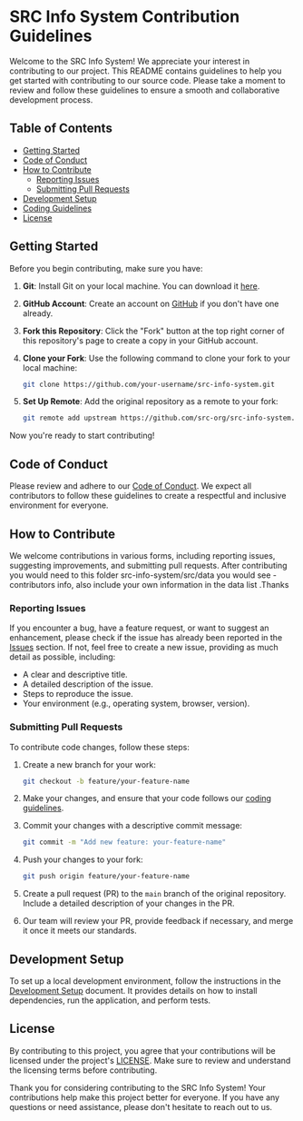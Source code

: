 # SRC Info System Contribution Guidelines

Welcome to the SRC Info System! We appreciate your interest in contributing to our project. This README contains guidelines to help you get started with contributing to our source code. Please take a moment to review and follow these guidelines to ensure a smooth and collaborative development process.

## Table of Contents
- [Getting Started](#getting-started)
- [Code of Conduct](#code-of-conduct)
- [How to Contribute](#how-to-contribute)
  - [Reporting Issues](#reporting-issues)
  - [Submitting Pull Requests](#submitting-pull-requests)
- [Development Setup](#development-setup)
- [Coding Guidelines](#coding-guidelines)
- [License](#license)

## Getting Started

Before you begin contributing, make sure you have:

1. **Git**: Install Git on your local machine. You can download it [here](https://git-scm.com/downloads).

2. **GitHub Account**: Create an account on [GitHub](https://github.com/) if you don't have one already.

3. **Fork this Repository**: Click the "Fork" button at the top right corner of this repository's page to create a copy in your GitHub account.

4. **Clone your Fork**: Use the following command to clone your fork to your local machine:
   ```bash
   git clone https://github.com/your-username/src-info-system.git
   ```

5. **Set Up Remote**: Add the original repository as a remote to your fork:
   ```bash
   git remote add upstream https://github.com/src-org/src-info-system.git
   ```

Now you're ready to start contributing!

## Code of Conduct

Please review and adhere to our [Code of Conduct](CODE_OF_CONDUCT.md). We expect all contributors to follow these guidelines to create a respectful and inclusive environment for everyone.

## How to Contribute

We welcome contributions in various forms, including reporting issues, suggesting improvements, and submitting pull requests. After contributing you would need to this folder src-info-system/src/data you would see - contributors info, also include your own information in the data list .Thanks

### Reporting Issues

If you encounter a bug, have a feature request, or want to suggest an enhancement, please check if the issue has already been reported in the [Issues](https://github.com/src-org/src-info-system/issues) section. If not, feel free to create a new issue, providing as much detail as possible, including:

- A clear and descriptive title.
- A detailed description of the issue.
- Steps to reproduce the issue.
- Your environment (e.g., operating system, browser, version).

### Submitting Pull Requests

To contribute code changes, follow these steps:

1. Create a new branch for your work:
   ```bash
   git checkout -b feature/your-feature-name
   ```

2. Make your changes, and ensure that your code follows our [coding guidelines](#coding-guidelines).

3. Commit your changes with a descriptive commit message:
   ```bash
   git commit -m "Add new feature: your-feature-name"
   ```

4. Push your changes to your fork:
   ```bash
   git push origin feature/your-feature-name
   ```

5. Create a pull request (PR) to the `main` branch of the original repository. Include a detailed description of your changes in the PR.

6. Our team will review your PR, provide feedback if necessary, and merge it once it meets our standards.

## Development Setup

To set up a local development environment, follow the instructions in the [Development Setup](DEVELOPMENT_SETUP.md) document. It provides details on how to install dependencies, run the application, and perform tests.

<!-- ## Coding Guidelines

Please refer to our [Coding Guidelines](CODING_GUIDELINES.md) for information on coding standards, naming conventions, and best practices. -->

## License

By contributing to this project, you agree that your contributions will be licensed under the project's [LICENSE](LICENSE.md). Make sure to review and understand the licensing terms before contributing.

Thank you for considering contributing to the SRC Info System! Your contributions help make this project better for everyone. If you have any questions or need assistance, please don't hesitate to reach out to us.
